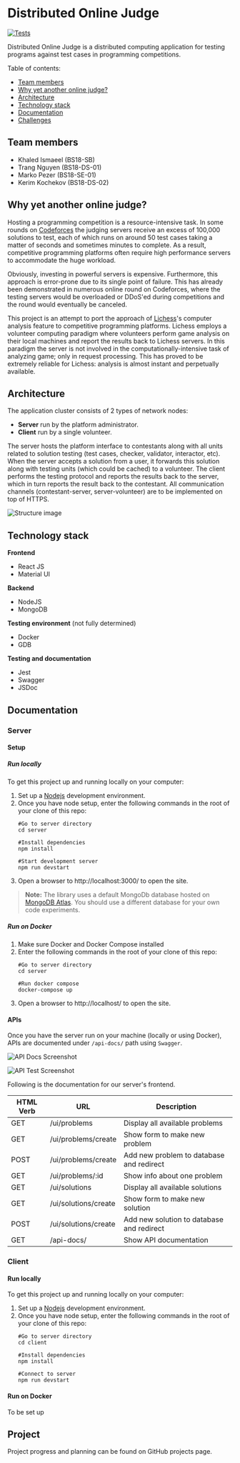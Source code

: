 # Distributed Online Judge

[![Tests](https://github.com/IU-MAP/project-distributed-online-judge/actions/workflows/node.js.yml/badge.svg)](https://github.com/IU-MAP/project-distributed-online-judge/actions/workflows/node.js.yml)

Distributed Online Judge is a distributed computing application for testing programs against test cases in programming competitions.

Table of contents:
- [Team members](#team-members)
- [Why yet another online judge?](#why-yet-another-online-judge)
- [Architecture](#architecture)
- [Technology stack](#technology-stack)
- [Documentation](#documentation)
- [Challenges](#challenges)

## Team members

- Khaled Ismaeel (BS18-SB)
- Trang Nguyen (BS18-DS-01)
- Marko Pezer (BS18-SE-01)
- Kerim Kochekov (BS18-DS-02)

## Why yet another online judge?

Hosting a programming competition is a resource-intensive task. In some rounds on [Codeforces](codeforces.com) the judging servers receive an excess of 100,000 solutions to test, each of which runs on around 50 test cases taking a matter of seconds and sometimes minutes to complete. As a result, competitive programming platforms often require high performance servers to accommodate the huge workload.

Obviously, investing in powerful servers is expensive. Furthermore, this approach is error-prone due to its single point of failure. This has already been demonstrated in numerous online round on Codeforces, where the testing servers would be overloaded or DDoS'ed during competitions and the round would eventually be canceled.

This project is an attempt to port the approach of [Lichess](lichess.org)'s computer analysis feature to competitive programming platforms. Lichess employs a volunteer computing paradigm where volunteers perform game analysis on their local machines and report the results back to Lichess servers. In this paradigm the server is not involved in the computationally-intensive task of analyzing game; only in request processing. This has proved to be extremely reliable for Lichess: analysis is almost instant and perpetually available.

## Architecture

The application cluster consists of 2 types of network nodes:

- **Server** run by the platform administrator.
- **Client** run by a single volunteer.

The server hosts the platform interface to contestants along with all units related to solution testing (test cases, checker, validator, interactor, etc). When the server accepts a solution from a user, it forwards this solution along with testing units (which could be cached) to a volunteer. The client performs the testing protocol and reports the results back to the server, which in turn reports the result back to the contestant. All communication channels (contestant-server, server-volunteer) are to be implemented on top of HTTPS.

![Structure image](images/structure.png)

## Technology stack

**Frontend**

- React JS
- Material UI

**Backend**

- NodeJS
- MongoDB

**Testing environment** (not fully determined)

- Docker
- GDB

**Testing and documentation**

- Jest
- Swagger
- JSDoc

## Documentation

### Server

#### Setup

##### Run locally

To get this project up and running locally on your computer:

1. Set up a [Nodejs](https://wiki.developer.mozilla.org/en-US/docs/Learn/Server-side/Express_Nodejs/development_environment) development environment.
1. Once you have node setup, enter the following commands in the root of your clone of this repo:
   ```
   #Go to server directory
   cd server

   #Install dependencies
   npm install

   #Start development server 
   npm run devstart
   ```
1. Open a browser to http://localhost:3000/ to open the site.

> **Note:** The library uses a default MongoDb database hosted on [MongoDB Atlas](https://www.mongodb.com/cloud/atlas). You should use a different database for your own code experiments.

##### Run on Docker

1. Make sure Docker and Docker Compose installed
1. Enter the following commands in the root of your clone of this repo:
   ```
   #Go to server directory
   cd server

   #Run docker compose
   docker-compose up
   ```
1. Open a browser to http://localhost/ to open the site.

#### APIs

Once you have the server run on your machine (locally or using Docker), APIs are documented under `/api-docs/` path using `Swagger`.

![API Docs Screenshot](images/api-docs-screenshot.png)

![API Test Screenshot](images/test-screenshot.png)

Following is the documentation for our server's frontend.

| HTML Verb | URL | Description |
|-----------|-----|-------------|
| GET | /ui/problems | Display all available problems |
| GET | /ui/problems/create | Show form to make new problem |
| POST | /ui/problems/create | Add new problem to database and redirect |
| GET | /ui/problems/:id | Show info about one problem |
| GET | /ui/solutions | Display all available solutions |
| GET | /ui/solutions/create | Show form to make new solution |
| POST | /ui/solutions/create | Add new solution to database and redirect |
| GET | /api-docs/ | Show API documentation|


### Client

#### Run locally

To get this project up and running locally on your computer:

1. Set up a [Nodejs](https://wiki.developer.mozilla.org/en-US/docs/Learn/Server-side/Express_Nodejs/development_environment) development environment.
1. Once you have node setup, enter the following commands in the root of your clone of this repo:
   ```
   #Go to server directory
   cd client

   #Install dependencies
   npm install

   #Connect to server
   npm run devstart
   ```
#### Run on Docker

To be set up

## Project

Project progress and planning can be found on GitHub projects page.
